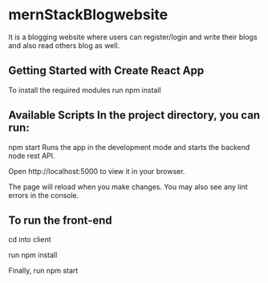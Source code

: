 # mernStackBlogwebsite
It is a blogging website where users can register/login and write their blogs and also read others blog as well.

## Getting Started with Create React App 
To install the required modules run
npm install

## Available Scripts In the project directory, you can run:

npm start Runs the app in the development mode and starts the backend node rest API.

Open http://localhost:5000 to view it in your browser.

The page will reload when you make changes. You may also see any lint errors in the console.

## To run the front-end 
cd into client 

run npm install

Finally, run npm start
